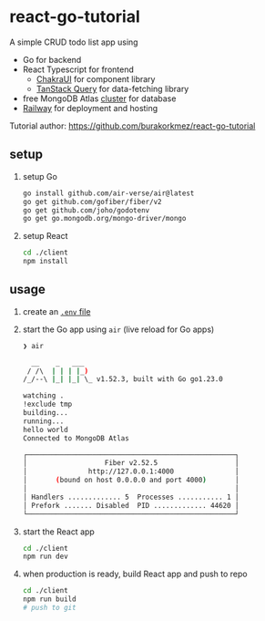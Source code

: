 # react-go-tutorial

A simple CRUD todo list app using
- Go for backend
- React Typescript for frontend
  - [ChakraUI](https://v2.chakra-ui.com/) for component library
  - [TanStack Query](https://tanstack.com/query/latest) for data-fetching library
- free MongoDB Atlas [cluster](https://cloud.mongodb.com/v2/66d3cccbe605cd7628bda426#/clusters/detail/Cluster0) for database
- [Railway](https://railway.app/project/b149945c-ceb8-4975-9a63-818712672054) for deployment and hosting

Tutorial author: <https://github.com/burakorkmez/react-go-tutorial>

## setup

1. setup Go

    ```bash
    go install github.com/air-verse/air@latest
    go get github.com/gofiber/fiber/v2
    go get github.com/joho/godotenv
    go get go.mongodb.org/mongo-driver/mongo

2. setup React

    ```bash
    cd ./client
    npm install
    ```

## usage

1. create an [`.env` file](.env.sample)

2. start the Go app using `air` (live reload for Go apps)

    ```bash
    ❯ air
    
      __    _   ___  
     / /\  | | | |_) 
    /_/--\ |_| |_| \_ v1.52.3, built with Go go1.23.0
    
    watching .
    !exclude tmp
    building...
    running...
    hello world
    Connected to MongoDB Atlas
    
    ┌───────────────────────────────────────────────────┐ 
    │                   Fiber v2.52.5                   │ 
    │               http://127.0.0.1:4000               │ 
    │       (bound on host 0.0.0.0 and port 4000)       │ 
    │                                                   │ 
    │ Handlers ............. 5  Processes ........... 1 │ 
    │ Prefork ....... Disabled  PID ............. 44620 │ 
    └───────────────────────────────────────────────────┘ 
    ```

3. start the React app

    ```bash
    cd ./client
    npm run dev
    ```

4. when production is ready, build React app and push to repo

    ```bash
    cd ./client
    npm run build
    # push to git
    ```

